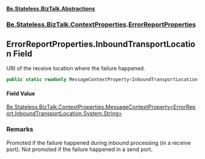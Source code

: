 #### [Be.Stateless.BizTalk.Abstractions](README.md 'README')
### [Be.Stateless.BizTalk.ContextProperties](Be.Stateless.BizTalk.ContextProperties.md 'Be.Stateless.BizTalk.ContextProperties').[ErrorReportProperties](ErrorReportProperties.md 'Be.Stateless.BizTalk.ContextProperties.ErrorReportProperties')

## ErrorReportProperties.InboundTransportLocation Field

URI of the receive location where the failure happened.

```csharp
public static readonly MessageContextProperty<InboundTransportLocation,string> InboundTransportLocation;
```

#### Field Value
[Be.Stateless.BizTalk.ContextProperties.MessageContextProperty&lt;](MessageContextProperty_T,TR_.md 'Be.Stateless.BizTalk.ContextProperties.MessageContextProperty<T,TR>')[ErrorReport.InboundTransportLocation](https://docs.microsoft.com/en-us/dotnet/api/ErrorReport.InboundTransportLocation 'ErrorReport.InboundTransportLocation')[,](MessageContextProperty_T,TR_.md 'Be.Stateless.BizTalk.ContextProperties.MessageContextProperty<T,TR>')[System.String](https://docs.microsoft.com/en-us/dotnet/api/System.String 'System.String')[&gt;](MessageContextProperty_T,TR_.md 'Be.Stateless.BizTalk.ContextProperties.MessageContextProperty<T,TR>')

### Remarks
Promoted if the failure happened during inbound processing (in a receive port).
Not promoted if the failure happened in a send port.